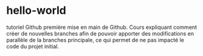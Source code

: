 # hello-world
tutoriel Github
première mise en main de Github. Cours expliquant comment créer de nouvelles branches afin de pouvoir apporter des modifications en parallèle de la branches principale, ce qui permet de ne pas impacté le code du projet initial.

